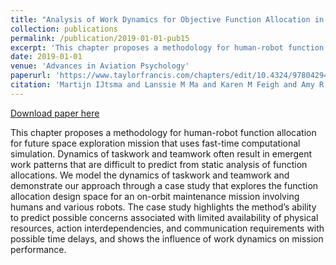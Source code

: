```yaml
---
title: "Analysis of Work Dynamics for Objective Function Allocation in Manned Spaceflight Operations"
collection: publications
permalink: /publication/2019-01-01-pub15
excerpt: 'This chapter proposes a methodology for human-robot function allocation for future space exploration mission that uses fast-time computational simulation. Dynamics of taskwork and teamwork often result in emergent work patterns that are difficult to predict from static analysis of function allocations. We model the dynamics of taskwork and teamwork and demonstrate our approach through a case study that explores the function allocation design space for an on-orbit maintenance mission involving humans and various robots. The case study highlights the method’s ability to predict possible concerns associated with limited availability of physical resources, action interdependencies, and communication requirements with possible time delays, and shows the influence of work dynamics on mission performance.'
date: 2019-01-01
venue: 'Advances in Aviation Psychology'
paperurl: 'https://www.taylorfrancis.com/chapters/edit/10.4324/9780429492181-5/analysis-work-dynamics-objective-function-allocation-manned-spaceflight-operations-martijn-ijtsma-lanssie-ma-karen-feigh-amy-pritchett'
citation: 'Martijn IJtsma and Lanssie M Ma and Karen M Feigh and Amy R Pritchett (2019). Analysis of Work Dynamics for Objective Function Allocation in Manned Spaceflight Operations. In Advances in Aviation Psychology'
---
```


<a href='https://www.taylorfrancis.com/chapters/edit/10.4324/9780429492181-5/analysis-work-dynamics-objective-function-allocation-manned-spaceflight-operations-martijn-ijtsma-lanssie-ma-karen-feigh-amy-pritchett'>Download paper here</a>

This chapter proposes a methodology for human-robot function allocation for future space exploration mission that uses fast-time computational simulation. Dynamics of taskwork and teamwork often result in emergent work patterns that are difficult to predict from static analysis of function allocations. We model the dynamics of taskwork and teamwork and demonstrate our approach through a case study that explores the function allocation design space for an on-orbit maintenance mission involving humans and various robots. The case study highlights the method’s ability to predict possible concerns associated with limited availability of physical resources, action interdependencies, and communication requirements with possible time delays, and shows the influence of work dynamics on mission performance.

